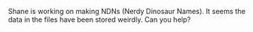Shane is working on making NDNs (Nerdy Dinosaur Names). It seems the data in the files have been stored weirdly. Can you help?
